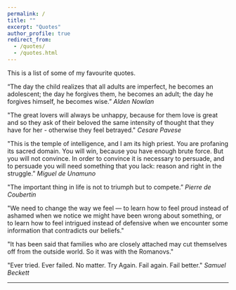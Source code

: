 ```yaml
---
permalink: /
title: ""
excerpt: "Quotes"
author_profile: true
redirect_from: 
  - /quotes/
  - /quotes.html
---
```


This is a list of some of my favourite quotes.

“The day the child realizes that all adults are imperfect, he becomes an adolescent; the day he forgives them, he becomes an adult; the day he forgives himself, he becomes wise.” 
<i>Alden Nowlan</i>

"The great lovers will always be unhappy, because for them love is great and so they ask of their beloved the same intensity of thought that they have for her - otherwise they feel betrayed."
<i>Cesare Pavese</i>

"This is the temple of intelligence, and I am its high priest. You are profaning its sacred domain. You will win, because you have enough brute force. But you will not convince. In order to convince it is necessary to persuade, and to persuade you will need something that you lack: reason and right in the struggle.”
<i>Miguel de Unamuno</i>

"The important thing in life is not to triumph but to compete.” 
<i>Pierre de Coubertin</i>

"We need to change the way we feel — to learn how to feel proud instead of ashamed when we notice we might have been wrong about something, or to learn how to feel intrigued instead of defensive when we encounter some information that contradicts our beliefs."

"It has been said that families who are closely attached may cut themselves off from the outside world. So it was with the Romanovs."

"Ever tried. Ever failed. No matter. Try Again. Fail again. Fail better." 
<i>Samuel Beckett</i>

---
